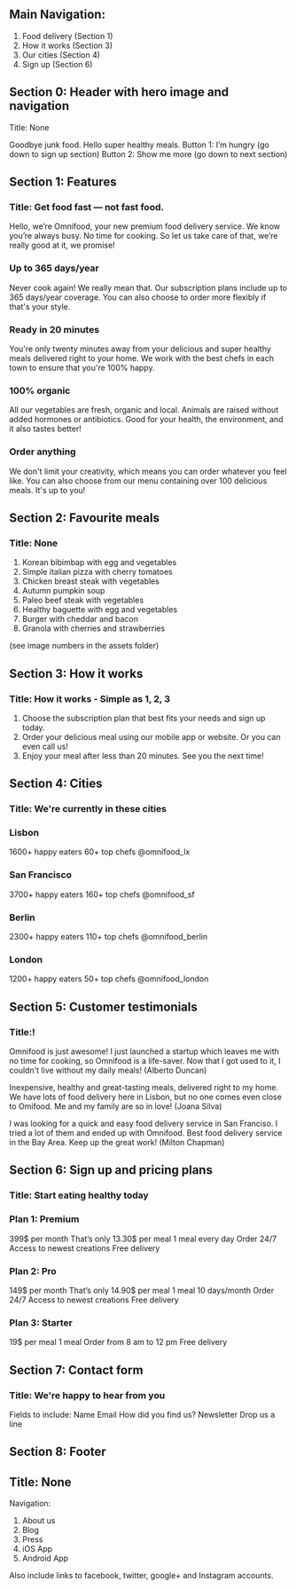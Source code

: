 ## Main Navigation:
1. Food delivery (Section 1)
2. How it works (Section 3)
3. Our cities (Section 4)
4. Sign up (Section 6)


## Section 0: Header with hero image and navigation
Title: None

Goodbye junk food. Hello super healthy meals.
Button 1: I’m hungry (go down to sign up section)
Button 2: Show me more (go down to next section)


## Section 1: Features
### Title: Get food fast — not fast food.

Hello, we’re Omnifood, your new premium food delivery service. We know you’re always busy. No time for cooking. So let us take care of that, we’re really good at it, we promise!

### Up to 365 days/year
Never cook again! We really mean that. Our subscription plans include up to 365 days/year coverage. You can also choose to order more flexibly if that's your style.

### Ready in 20 minutes
You're only twenty minutes away from your delicious and super healthy meals delivered right to your home. We work with the best chefs in each town to ensure that you're 100% happy.

### 100% organic
All our vegetables are fresh, organic and local. Animals are raised without added hormones or antibiotics. Good for your health, the environment, and it also tastes better!

### Order anything
We don't limit your creativity, which means you can order whatever you feel like. You can also choose from our menu containing over 100 delicious meals. It's up to you!


## Section 2: Favourite meals
### Title: None

1. Korean bibimbap with egg and vegetables
2. Simple italian pizza with cherry tomatoes
3. Chicken breast steak with vegetables 
4. Autumn pumpkin soup
5. Paleo beef steak with vegetables
6. Healthy baguette with egg and vegetables
7. Burger with cheddar and bacon
8. Granola with cherries and strawberries

(see image numbers in the assets folder)

## Section 3: How it works
### Title: How it works - Simple as 1, 2, 3

1. Choose the subscription plan that best fits your needs and sign up today.
2. Order your delicious meal using our mobile app or website. Or you can even call us!
3. Enjoy your meal after less than 20 minutes. See you the next time!



## Section 4: Cities
### Title: We're currently in these cities

### Lisbon
1600+ happy eaters
60+ top chefs
@omnifood_lx

### San Francisco
3700+ happy eaters
160+ top chefs
@omnifood_sf

### Berlin
2300+ happy eaters
110+ top chefs
@omnifood_berlin

### London
1200+ happy eaters
50+ top chefs
@omnifood_london


## Section 5: Customer testimonials
### Title:!

Omnifood is just awesome! I just launched a startup which leaves me with no time for cooking, so Omnifood is a life-saver. Now that I got used to it, I couldn't live without my daily meals!
(Alberto Duncan)

Inexpensive, healthy and great-tasting meals, delivered right to my home. We have lots of food delivery here in Lisbon, but no one comes even close to Omifood. Me and my family are so in love!
(Joana Silva)

I was looking for a quick and easy food delivery service in San Franciso. I tried a lot of them and ended up with Omnifood. Best food delivery service in the Bay Area. Keep up the great work!
(Milton Chapman)


## Section 6: Sign up and pricing plans
### Title: Start eating healthy today

### Plan 1: Premium
399$ per month
That’s only 13.30$ per meal
1 meal every day
Order 24/7
Access to newest creations
Free delivery


### Plan 2: Pro
149$ per month
That’s only 14.90$ per meal
1 meal 10 days/month
Order 24/7
Access to newest creations
Free delivery


### Plan 3: Starter
19$ per meal
1 meal
Order from 8 am to 12 pm
Free delivery

## Section 7: Contact form
### Title: We're happy to hear from you

Fields to include:
Name
Email
How did you find us?
Newsletter
Drop us a line

## Section 8: Footer
## Title: None

Navigation:
1. About us
2. Blog
3. Press
4. iOS App
5. Android App

Also include links to facebook, twitter, google+ and Instagram accounts.